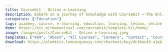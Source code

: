 ```yaml
---
title: CourseKit - Online e-Learning
description: Embark on a journey of knowledge with CourseKit – the Online e-Learning Elementor Template Kit. Transform your education platform with captivating design and seamless Elementor customization. Empower educators and learners alike. Revolutionize online learning with CourseKit Template Kit today.
categories: ["Education"]
tags: academy, course, e-learning, education, learning, lesson, online, online course, school, skill, student, teacher, university
demo: https://kit.nirmanavisual.com/coursekit/template-kit/home/
image: /images/posts/CourseKit - Online e-Learning.jpeg
templates: ["404", "About", "All Courses", "Careers", "Contact", "Course Details", "Faq", "Footer", "Global", "Header", "Home", "News", "Prices", "Teacher Details"]
download: https://elemkits.lemonsqueezy.com/checkout/buy/dc10ac83-a1ab-47ef-9074-b9fc34e54418
---
```


